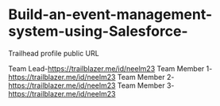 # Build-an-event-management-system-using-Salesforce-

Trailhead profile public URL

Team Lead-https://trailblazer.me/id/neelm23
Team Member 1-https://trailblazer.me/id/neelm23
Team Member 2-https://trailblazer.me/id/neelm23
Team Member 3-https://trailblazer.me/id/neelm23
